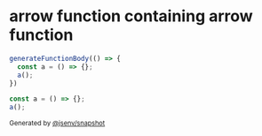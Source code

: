 # arrow function containing arrow function

```js
generateFunctionBody(() => {
  const a = () => {};
  a();
})
```

```js
const a = () => {};
a();
```

<sub>
  Generated by <a href="https://github.com/jsenv/core/tree/main/packages/independent/snapshot">@jsenv/snapshot</a>
</sub>